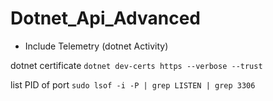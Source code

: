 # Dotnet_Api_Advanced

- Include Telemetry (dotnet Activity)


dotnet certificate
`dotnet dev-certs https --verbose --trust`

list PID of port
`sudo lsof -i -P | grep LISTEN | grep 3306 `